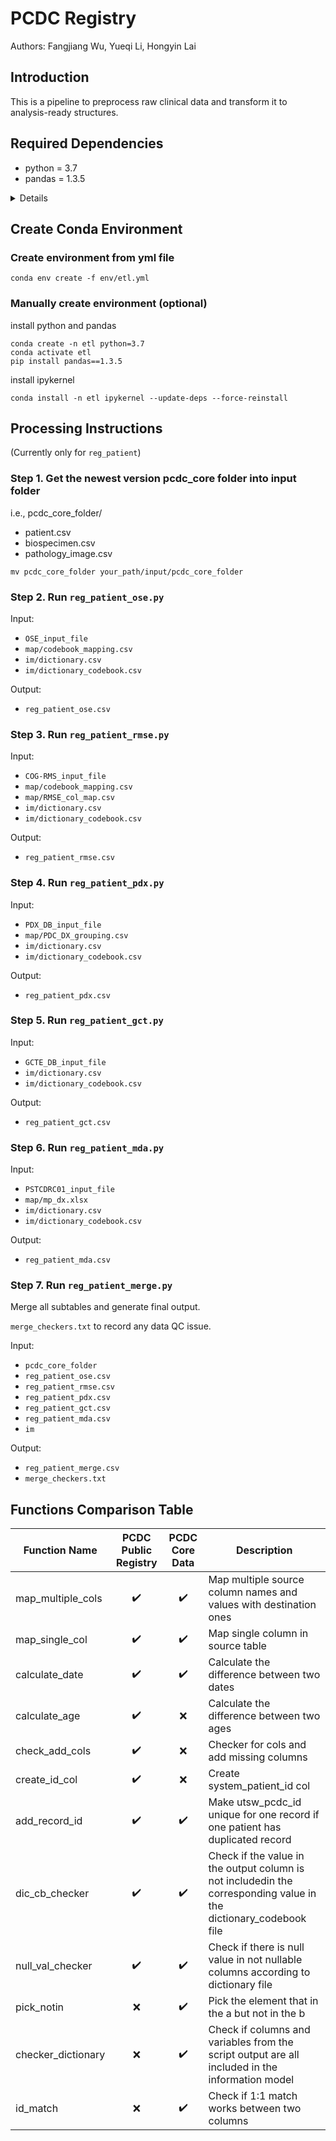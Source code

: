 # PCDC Registry

Authors: Fangjiang Wu, Yueqi Li, Hongyin Lai

## Introduction

This is a pipeline to preprocess raw clinical data and transform it to analysis-ready structures.

## Required Dependencies

- python = 3.7
- pandas = 1.3.5

<details>

  - _libgcc_mutex=0.1=main
  - _openmp_mutex=5.1=1_gnu
  - ca-certificates=2022.07.19=h06a4308_0
  - certifi=2022.6.15=py37h06a4308_0
  - ld_impl_linux-64=2.38=h1181459_1
  - libffi=3.3=he6710b0_2
  - libgcc-ng=11.2.0=h1234567_1
  - libgomp=11.2.0=h1234567_1
  - libstdcxx-ng=11.2.0=h1234567_1
  - ncurses=6.3=h5eee18b_3
  - openssl=1.1.1q=h7f8727e_0
  - pip=22.1.2=py37h06a4308_0
  - python=3.7.13=h12debd9_0
  - readline=8.1.2=h7f8727e_1
  - setuptools=63.4.1=py37h06a4308_0
  - sqlite=3.39.2=h5082296_0
  - tk=8.6.12=h1ccaba5_0
  - wheel=0.37.1=pyhd3eb1b0_0
  - xz=5.2.5=h7f8727e_1
  - zlib=1.2.12=h5eee18b_3
  - pip:
    - numpy==1.21.6
    - pandas==1.3.5
    - python-dateutil==2.8.2
    - pytz==2022.2.1
    - six==1.16.0
    
</details>


## Create Conda Environment

### Create environment from yml file

    conda env create -f env/etl.yml

### Manually create environment (optional)

install python and pandas

    conda create -n etl python=3.7
    conda activate etl
    pip install pandas==1.3.5

install ipykernel

    conda install -n etl ipykernel --update-deps --force-reinstall
    

## Processing Instructions

(Currently only for `reg_patient`)

### Step 1. Get the newest version pcdc_core folder into input folder

i.e., pcdc_core_folder/
- patient.csv
- biospecimen.csv
- pathology_image.csv

```
mv pcdc_core_folder your_path/input/pcdc_core_folder
```

### Step 2. Run `reg_patient_ose.py`
Input:
- `OSE_input_file`
- `map/codebook_mapping.csv`
- `im/dictionary.csv`
- `im/dictionary_codebook.csv`

Output:
- `reg_patient_ose.csv`

### Step 3. Run `reg_patient_rmse.py`
Input:
- `COG-RMS_input_file`
- `map/codebook_mapping.csv`
- `map/RMSE_col_map.csv`
- `im/dictionary.csv`
- `im/dictionary_codebook.csv`

Output:
- `reg_patient_rmse.csv`

### Step 4. Run `reg_patient_pdx.py`
Input:
- `PDX_DB_input_file`
- `map/PDC_DX_grouping.csv`
- `im/dictionary.csv`
- `im/dictionary_codebook.csv`

Output:
- `reg_patient_pdx.csv`

### Step 5. Run `reg_patient_gct.py`
Input:
- `GCTE_DB_input_file`
- `im/dictionary.csv`
- `im/dictionary_codebook.csv`

Output:
- `reg_patient_gct.csv`

### Step 6. Run `reg_patient_mda.py`
Input:
- `PSTCDRC01_input_file`
- `map/mp_dx.xlsx`
- `im/dictionary.csv`
- `im/dictionary_codebook.csv`

Output:
- `reg_patient_mda.csv`

### Step 7. Run `reg_patient_merge.py`
Merge all subtables and generate final output.

`merge_checkers.txt` to record any data QC issue.

Input:
- `pcdc_core_folder`
- `reg_patient_ose.csv`
- `reg_patient_rmse.csv`
- `reg_patient_pdx.csv`
- `reg_patient_gct.csv`
- `reg_patient_mda.csv`
- `im`

Output:
- `reg_patient_merge.csv`
- `merge_checkers.txt`


## Functions Comparison Table

|Function Name      |<div align="center">PCDC Public Registry</div>    |<div align="center">PCDC Core Data</div>  |Description       |
|-------------------|:-----------------------:|:------------------:|------------------|
|map_multiple_cols  |:heavy_check_mark:       |:heavy_check_mark:  |Map multiple source column names and values with destination ones |
|map_single_col     |:heavy_check_mark:       |:heavy_check_mark:  |Map single column in source table |
|calculate_date     |:heavy_check_mark:       |:heavy_check_mark:  |Calculate the difference between two dates |
|calculate_age      |:heavy_check_mark:       |:x:                 |Calculate the difference between two ages
|check_add_cols     |:heavy_check_mark:       |:x:                 |Checker for cols and add missing columns
|create_id_col      |:heavy_check_mark:       |:x:                 |Create system_patient_id col
|add_record_id      |:heavy_check_mark:       |:heavy_check_mark:  |Make utsw_pcdc_id unique for one record if one patient has duplicated record |
|dic_cb_checker     |:heavy_check_mark:       |:heavy_check_mark:  |Check if the value in the output column is not includedin the corresponding value in the dictionary_codebook file |
|null_val_checker   |:heavy_check_mark:       |:heavy_check_mark:  |Check if there is null value in not nullable columns according to dictionary file |
|pick_notin         |:x:                      |:heavy_check_mark:  |Pick the element that in the a but not in the b |
|checker_dictionary |:x:                      |:heavy_check_mark:  |Check if columns and variables from the script output are all included in the information model |
|id_match           |:x:                      |:heavy_check_mark:  |Check if 1:1 match works between two columns |                                                                                   
